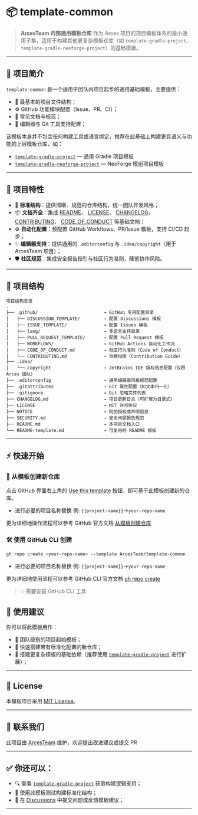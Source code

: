 # 📦 template-common

> **ArcesTeam 内部通用模板仓库**
> 作为 Arces 项目的项目模板体系的最小通用子集，适用于构建其他更复杂模板仓库（如
`template-gradle-project`、`template-gradle-neoforge-project`）的基础模板。

---

## 📘 项目简介

`template-common` 是一个适用于团队内项目起步的通用基础模板，主要提供：

- 🌱 最基本的项目文件结构；
- ⚙️ GitHub 功能模块配置（Issue、PR、CI）；
- 📄 常见文档与规范；
- 🧰 编辑器与 Git 工具支持配置；

该模板本身并不包含任何构建工具或语言绑定，推荐在此基础上构建更具语义与功能的上层模板仓库，如：

- [
  `template-gradle-project`](https://github.com/ArcesTeam/template-gradle-project) —
  通用 Gradle 项目模板
- [
  `template-gradle-neoforge-project`](https://github.com/ArcesTeam/template-gradle-neoforge-project) —
  NeoForge 模组项目模板

---

## 🚀 项目特性

- 🎯 **标准结构**：提供清晰、规范的仓库结构，统一团队开发风格；
- 📦 **文档齐全**：集成
  [README](https://github.com/ArcesTeam/template-common/blob/main/README-template.md)、
  [LICENSE](https://github.com/ArcesTeam/template-common/blob/main/LICENSE)、
  [CHANGELOG](https://github.com/ArcesTeam/template-common/blob/main/CHANGELOG/)、
  [CONTRIBUTING](https://github.com/ArcesTeam/template-common/blob/main/.github/CONTRIBUTING.md)、
  [CODE_OF_CONDUCT](https://github.com/ArcesTeam/template-common/blob/main/.github/CODE_OF_CONDUCT.md)
  等基础文档；
- ⚙️ **自动化配置**：预配置 GitHub Workflows、PR/Issue 模板，支持 CI/CD 起步；
- ✨ **编辑器支持**：提供通用的
  `.editorconfig` 与
  `.idea/copyright`（用于 ArcesTeam 项目）；
- 🛡️ **社区规范**：集成安全报告指引与社区行为准则，降低协作风险。

---

## 🧩 项目结构

``` text
项目结构总览
.
├── .github/                         → GitHub 专用配置目录
│   ├── DISCUSSION_TEMPLATE/         → 配置 Discussions 模板
│   ├── ISSUE_TEMPLATE/              → 配置 Issues 模板
│   ├── lang/                        → 多语言支持目录
│   ├── PULL_REQUEST_TEMPLATE/       → 配置 Pull Request 模板
│   ├── WORKFLOWS/                   → GitHub Actions 自动化工作流
│   ├── CODE_OF_CONDUCT.md           → 社区行为准则（Code of Conduct）
│   └── CONTRIBUTING.md              → 贡献指南（Contribution Guide）
├── .idea/
│   └── copyright                    → JetBrains IDE 版权信息配置（仅限 Arces 团队）
├── .editorconfig                    → 通用编辑器风格规范配置
├── .gitattributes                   → Git 属性配置（如文本归一化）
├── .gitignore                       → Git 忽略文件列表
├── CHANGELOG.md                     → 项目更新日志（可扩展为目录式）
├── LICENSE                          → MIT 许可协议
├── NOTICE                           → 附加授权或声明信息
├── SECURITY.md                      → 安全问题报告规范
├── README.md                        → 本项目文档入口
└── README-template.md               → 可复用的 README 模板
```

---

## ⚡️ 快速开始

### 🧱 从模板创建新仓库

点击 GitHub
界面右上角的 [Use this template](https://github.com/ArcesTeam/template-common/generate)
按钮，即可基于此模板创建新的仓库。

- 进行必要的项目名称替换 例: `{{project-name}}`->`your-repo-name`

更为详细地操作流程可以参考 GitHub
官方文档 [从模板创建仓库](https://docs.github.com/zh/repositories/creating-and-managing-repositories/creating-a-repository-from-a-template)

### 🛠️ 使用 GitHub CLI 创建

```bash
gh repo create <your-repo-name> --template ArcesTeam/template-common
```

- 进行必要的项目名称替换 例: `{{project-name}}`->`your-repo-name`

更为详细地使用流程可以参考 GitHub CLI
官方文档 [gh repo create](https://cli.github.com/manual/gh_repo_create)

> 💡 需要安装 GitHub CLI 工具

## 🧭 使用建议

你可以将此模板用作：

- 💼 团队级别的项目起始模板；
- 🚀 快速搭建带有标准化配置的新仓库；
- 📁 搭建更复杂模板的基础依赖（推荐使用 [
  `template-gradle-project`](https://github.com/ArcesTeam/template-gradle-project)
  进行扩展）；

---

## 📄 License

本模板项目采用 [MIT License](https://github.com/ArcesTeam/template-common/blob/main/LICENSE)。

---

## 📣 联系我们

此项目由 [ArcesTeam](https://github.com/ArcesTeam) 维护，欢迎提出改进建议或提交
PR

---

## ✅ 你还可以：

- 🔍 查看 [
  `template-gradle-project`](https://github.com/ArcesTeam/template-gradle-project)
  获取构建逻辑支持；
- 🧪 使用此模板测试构建标准化结构；
- 💬 在 [Discussions](https://github.com/orgs/ArcesTeam/discussions)
  中提交问题或反馈模板建议；

---
